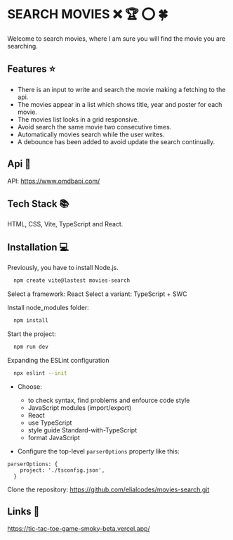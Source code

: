 # SEARCH MOVIES :x: :trophy: :o: :four_leaf_clover:

Welcome to search movies, where I am sure you will find the movie you are searching.  

## Features :star:

- There is an input to write and search the movie making a fetching to the api.
- The movies appear in a list which shows title, year and poster for each movie.
- The movies list looks in a grid responsive.
- Avoid search the same movie two consecutive times.
- Automatically movies search while the user writes.
- A debounce has been added to avoid update the search continually.

## Api 🔗

API: https://www.omdbapi.com/

## Tech Stack 📚

HTML, CSS, Vite, TypeScript and React.

## Installation 💻

Previously, you have to install Node.js.

```bash
  npm create vite@lastest movies-search
```

Select a framework: React
Select a variant: TypeScript + SWC

Install node_modules folder:

```bash
  npm install
```

Start the project:

```bash
  npm run dev
```

Expanding the ESLint configuration

```bash
  npx eslint --init
```

- Choose:

  - to check syntax, find problems and enfource code style
  - JavaScript modules (import/export)
  - React
  - use TypeScript
  - style guide Standard-with-TypeScript
  - format JavaScript

- Configure the top-level `parserOptions` property like this:

```
parserOptions: {
    project: './tsconfig.json',
  }
```

Clone the repository: https://github.com/elialcodes/movies-search.git

## Links 🔗

https://tic-tac-toe-game-smoky-beta.vercel.app/

